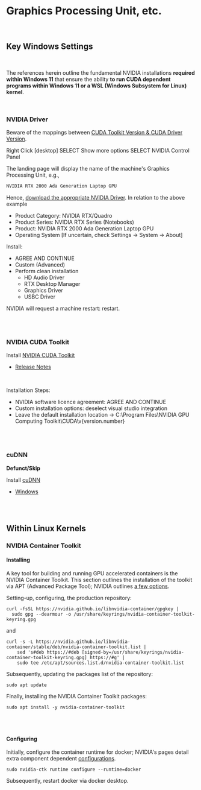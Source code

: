 <br>

# Graphics Processing Unit, etc.

<br>

## Key Windows Settings

<br>

The references herein outline the fundamental NVIDIA installations **required within Windows 11** that ensure the ability **to run CUDA dependent programs within Windows 11 or a WSL (Windows Subsystem for Linux) kernel**. 

<br>

### NVIDIA Driver

Beware of the mappings between [CUDA Toolkit Version & CUDA Driver Version](https://docs.nvidia.com/cuda/cuda-toolkit-release-notes/index.html#id5:~:text=Windows%2C%20WSL-,CUDA%20Driver,-Running%20a%20CUDA).

Right Click [desktop]
SELECT Show more options
SELECT NVIDIA Control Panel

The landing page will display the name of the machine's Graphics Processing Unit, e.g.,

```markdown
NVIDIA RTX 2000 Ada Generation Laptop GPU 
```

Hence, [download the appropriate NVIDIA Driver](https://www.nvidia.com/en-gb/drivers/).  In relation to the above example

* Product Category: NVIDIA RTX/Quadro
* Product Series: NVIDIA RTX Series (Notebooks)
* Product: NVIDIA RTX 2000 Ada Generation Laptop GPU
* Operating System [If uncertain, check Settings -> System -> About]

Install:

* AGREE AND CONTINUE
* Custom (Advanced)
* Perform clean installation
  * HD Audio Driver
  * RTX Desktop Manager
  * Graphics Driver
  * USBC Driver

NVIDIA will request a machine restart: restart.

<br>
<br>


### NVIDIA CUDA Toolkit

Install [NVIDIA CUDA Toolkit](https://developer.nvidia.com/cuda-downloads)
* [Release Notes](https://docs.nvidia.com/cuda/cuda-toolkit-release-notes/index.html)

<br>

Installation Steps:
* NVIDIA software licence agreement: AGREE AND CONTINUE
* Custom installation options: deselect visual studio integration
* Leave the default installation location $\rightarrow$ C:\Program Files\NVIDIA GPU Computing Toolkit\CUDA\v{version.number}


<br>
<br>

### cuDNN

**Defunct/Skip**

Install [cuDNN](https://developer.nvidia.com/cudnn)
* [Windows](https://docs.nvidia.com/deeplearning/cudnn/install-guide/index.html#install-windows)


<br>
<br>

## Within Linux Kernels

### NVIDIA Container Toolkit

#### Installing

A key tool for building and running GPU accelerated containers is the NVIDIA Container Toolkit.  This section outlines the installation of the toolkit via APT (Advanced Package Tool); NVIDIA outlines [a few options](https://docs.nvidia.com/datacenter/cloud-native/container-toolkit/latest/install-guide.html#installing-the-nvidia-container-toolkit).


Setting-up, configuring, the production repository:

```shell
curl -fsSL https://nvidia.github.io/libnvidia-container/gpgkey | 
  sudo gpg --dearmour -o /usr/share/keyrings/nvidia-container-toolkit-keyring.gpg
```

and

```shell
curl -s -L https://nvidia.github.io/libnvidia-container/stable/deb/nvidia-container-toolkit.list | 
    sed 's#deb https://#deb [signed-by=/usr/share/keyrings/nvidia-container-toolkit-keyring.gpg] https://#g' | 
    sudo tee /etc/apt/sources.list.d/nvidia-container-toolkit.list
```

Subsequently, updating the packages list of the repository:

```shell
sudo apt update
```

Finally, installing the NVIDIA Container Toolkit packages:

```shell
sudo apt install -y nvidia-container-toolkit
```

<br>
<br>

#### Configuring

Initially, configure the container runtime for docker; NVIDIA's pages detail extra component dependent [configurations](https://docs.nvidia.com/datacenter/cloud-native/container-toolkit/latest/install-guide.html#configuration).  

```shell
sudo nvidia-ctk runtime configure --runtime=docker
```

Subsequently, restart docker via docker desktop.







<br>
<br>

<br>
<br>

<br>
<br>

<br>
<br>
